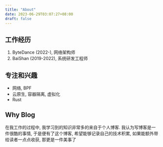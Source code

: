 ```yaml
---
title: "About"
date: 2023-06-29T03:07:27+08:00
draft: false
---
```


## 工作经历

1. ByteDance (2022-), 网络架构师
2. BaiShan (2019-2022), 系统研发工程师



## 专注和兴趣

- 网络, BPF
- 云原生, 容器隔离, 虚拟化
- Rust



## Why Blog

在我工作的过程中, 我学习到的知识非常多的来自于个人博客. 我认为写博客是一件很酷的事情, 于是便有了这个博客, 希望能够记录自己的技术积累, 如果能额外带给读者一点点收获, 那更是一件美事了
